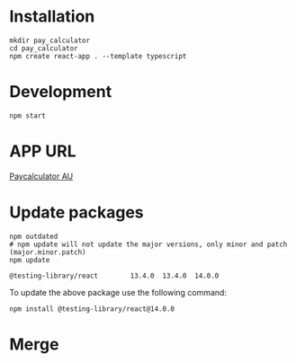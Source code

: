 # Installation

```shell
mkdir pay_calculator
cd pay_calculator
npm create react-app . --template typescript
```

# Development

```shell
npm start
```

# APP URL

[Paycalculator AU](https://pay-calculator-au.netlify.app/)

# Update packages

```shell
npm outdated
# npm update will not update the major versions, only minor and patch (major.minor.patch)
npm update
```

```
@testing-library/react        13.4.0  13.4.0  14.0.0
```

To update the above package use the following command:

```shell
npm install @testing-library/react@14.0.0
```

# Merge
